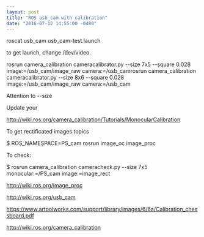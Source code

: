```yaml
---
layout: post
title: "ROS usb_cam with calibration"
date: "2016-07-12 14:55:00 -0400"
---
```


roscat usb_cam usb_cam-test.launch

to get launch, change /dev/video.

rosrun camera_calibration cameracalibrator.py --size 7x5 --square 0.028 image:=/usb_cam/image_raw camera:=/usb_camrosrun camera_calibration cameracalibrator.py --size 8x6 --square 0.028 image:=/usb_cam/image_raw camera:=/usb_cam

Attention to --size

Update your

  <param name="camera_info_url" value="file:///$(find robot_vision)/calib.yaml" />
  <param name="camera_name" value="hand_camera" />

http://wiki.ros.org/camera_calibration/Tutorials/MonocularCalibration

To get rectificated images topics

  $ ROS_NAMESPACE=PS_cam rosrun image_oc image_proc

To check:

  $ rosrun camera_calibration cameracheck.py --size 7x5 monocular:=/PS_cam image:=image_rect

  <node name="image_proc" pkg="image_proc" type="image_proc" ns="usb_cam"/>
  
  http://wiki.ros.org/image_proc

http://wiki.ros.org/usb_cam

https://www.artoolworks.com/support/library/images/6/6a/Calibration_chessboard.pdf

http://wiki.ros.org/camera_calibration
